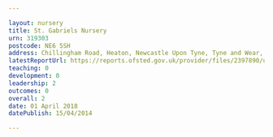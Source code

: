 ```yaml
---

layout: nursery
title: St. Gabriels Nursery
urn: 319303
postcode: NE6 5SH
address: Chillingham Road, Heaton, Newcastle Upon Tyne, Tyne and Wear, NE6 5SH
latestReportUrl: https://reports.ofsted.gov.uk/provider/files/2397890/urn/319303.pdf
teaching: 0
development: 0
leadership: 2
outcomes: 0
overall: 2
date: 01 April 2018 
datePublish: 15/04/2014

---
```

